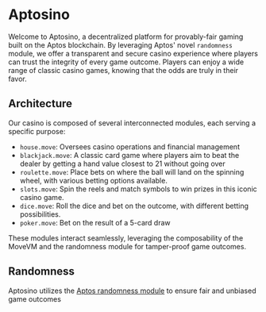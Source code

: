 # Aptosino

Welcome to Aptosino, a decentralized platform for provably-fair gaming built on the Aptos blockchain. By leveraging Aptos' novel `randomness` module, we offer a transparent and secure casino experience where players can trust the integrity of every game outcome. Players can enjoy a wide range of classic casino games, knowing that the odds are truly in their favor.

## Architecture

Our casino is composed of several interconnected modules, each serving a specific purpose:

- `house.move`: Oversees casino operations and financial management
- `blackjack.move`: A classic card game where players aim to beat the dealer by getting a hand value closest to 21 without going over
- `roulette.move`: Place bets on where the ball will land on the spinning wheel, with various betting options available.
- `slots.move`: Spin the reels and match symbols to win prizes in this iconic casino game.
- `dice.move`: Roll the dice and bet on the outcome, with different betting possibilities.
- `poker.move`: Bet on the result of a 5-card draw

These modules interact seamlessly, leveraging the composability of the MoveVM and the randomness module for tamper-proof game outcomes.

## Randomness

Aptosino utilizes the [Aptos randomness module](https://github.com/aptos-foundation/AIPs/blob/main/aips/aip-41.md) to ensure fair and unbiased game outcomes
